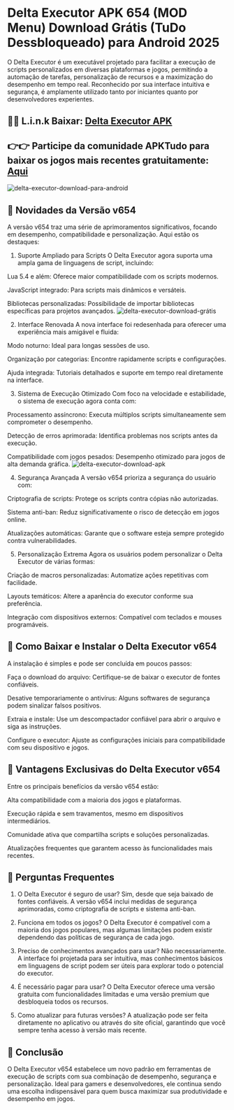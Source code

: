 # Delta Executor APK 654 (MOD Menu) Download Grátis (TuDo Dessbloqueado) para Android 2025
O Delta Executor é um executável projetado para facilitar a execução de scripts personalizados em diversas plataformas e jogos, permitindo a automação de tarefas, personalização de recursos e a maximização do desempenho em tempo real. Reconhecido por sua interface intuitiva e segurança, é amplamente utilizado tanto por iniciantes quanto por desenvolvedores experientes.
## 🌈🔗 L.i.n.k Baixar: [Delta Executor APK](https://delta-executor-apk.apktudo.com)
## 👉👉 Participe da comunidade APKTudo para baixar os jogos mais recentes gratuitamente: [Aqui](https://https://t.me/apktudo)
![delta-executor-download-para-android](https://github.com/user-attachments/assets/bd49093f-9d6c-4588-bd54-bca4d5132b9c)

## 📌 Novidades da Versão v654
A versão v654 traz uma série de aprimoramentos significativos, focando em desempenho, compatibilidade e personalização. Aqui estão os destaques:

1. Suporte Ampliado para Scripts
O Delta Executor agora suporta uma ampla gama de linguagens de script, incluindo:

Lua 5.4 e além: Oferece maior compatibilidade com os scripts modernos.

JavaScript integrado: Para scripts mais dinâmicos e versáteis.

Bibliotecas personalizadas: Possibilidade de importar bibliotecas específicas para projetos avançados.
![delta-executor-download-grátis](https://github.com/user-attachments/assets/84fb55d8-644b-46b5-b2de-3ff24597ac6b)

2. Interface Renovada
A nova interface foi redesenhada para oferecer uma experiência mais amigável e fluida:

Modo noturno: Ideal para longas sessões de uso.

Organização por categorias: Encontre rapidamente scripts e configurações.

Ajuda integrada: Tutoriais detalhados e suporte em tempo real diretamente na interface.

3. Sistema de Execução Otimizado
Com foco na velocidade e estabilidade, o sistema de execução agora conta com:

Processamento assíncrono: Executa múltiplos scripts simultaneamente sem comprometer o desempenho.

Detecção de erros aprimorada: Identifica problemas nos scripts antes da execução.

Compatibilidade com jogos pesados: Desempenho otimizado para jogos de alta demanda gráfica.
![delta-executor-download-apk](https://github.com/user-attachments/assets/f554b5ff-70ad-4c7f-8430-e810b98eb367)

4. Segurança Avançada
A versão v654 prioriza a segurança do usuário com:

Criptografia de scripts: Protege os scripts contra cópias não autorizadas.

Sistema anti-ban: Reduz significativamente o risco de detecção em jogos online.

Atualizações automáticas: Garante que o software esteja sempre protegido contra vulnerabilidades.

5. Personalização Extrema
Agora os usuários podem personalizar o Delta Executor de várias formas:

Criação de macros personalizadas: Automatize ações repetitivas com facilidade.

Layouts temáticos: Altere a aparência do executor conforme sua preferência.

Integração com dispositivos externos: Compatível com teclados e mouses programáveis.

## 📌 Como Baixar e Instalar o Delta Executor v654
A instalação é simples e pode ser concluída em poucos passos:

Faça o download do arquivo: Certifique-se de baixar o executor de fontes confiáveis.

Desative temporariamente o antivírus: Alguns softwares de segurança podem sinalizar falsos positivos.

Extraia e instale: Use um descompactador confiável para abrir o arquivo e siga as instruções.

Configure o executor: Ajuste as configurações iniciais para compatibilidade com seu dispositivo e jogos.

## 📌 Vantagens Exclusivas do Delta Executor v654
Entre os principais benefícios da versão v654 estão:

Alta compatibilidade com a maioria dos jogos e plataformas.

Execução rápida e sem travamentos, mesmo em dispositivos intermediários.

Comunidade ativa que compartilha scripts e soluções personalizadas.

Atualizações frequentes que garantem acesso às funcionalidades mais recentes.

## 📌 Perguntas Frequentes
1. O Delta Executor é seguro de usar?
Sim, desde que seja baixado de fontes confiáveis. A versão v654 inclui medidas de segurança aprimoradas, como criptografia de scripts e sistema anti-ban.

2. Funciona em todos os jogos?
O Delta Executor é compatível com a maioria dos jogos populares, mas algumas limitações podem existir dependendo das políticas de segurança de cada jogo.

3. Preciso de conhecimentos avançados para usar?
Não necessariamente. A interface foi projetada para ser intuitiva, mas conhecimentos básicos em linguagens de script podem ser úteis para explorar todo o potencial do executor.

4. É necessário pagar para usar?
O Delta Executor oferece uma versão gratuita com funcionalidades limitadas e uma versão premium que desbloqueia todos os recursos.

5. Como atualizar para futuras versões?
A atualização pode ser feita diretamente no aplicativo ou através do site oficial, garantindo que você sempre tenha acesso à versão mais recente.

## 📌 Conclusão
O Delta Executor v654 estabelece um novo padrão em ferramentas de execução de scripts com sua combinação de desempenho, segurança e personalização. Ideal para gamers e desenvolvedores, ele continua sendo uma escolha indispensável para quem busca maximizar sua produtividade e desempenho em jogos.
